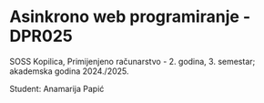# Asinkrono web programiranje - DPR025

SOSS Kopilica, Primijenjeno računarstvo - 2. godina, 3. semestar; akademska godina 2024./2025.

Student: Anamarija Papić
